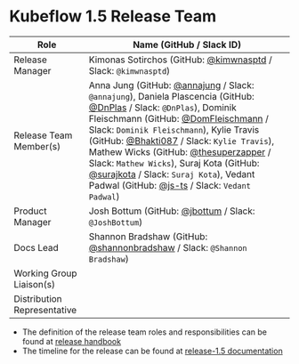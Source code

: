 # Kubeflow 1.5 Release Team

| **Role** | **Name** (**GitHub / Slack ID**) |
|----------|----------------------------------|
| Release Manager | Kimonas Sotirchos (GitHub: [@kimwnasptd](https://github.com/kimwnasptd) / Slack: `@kimwnasptd`) |
| Release Team Member(s) | Anna Jung (GitHub: [@annajung](https://github.com/annajung) / Slack: `@annajung`), Daniela Plascencia (GitHub: [@DnPlas](https://github.com/DnPlas) / Slack: `@DnPlas`), Dominik Fleischmann (GitHub: [@DomFleischmann](https://github.com/DomFleischmann) / Slack: `Dominik Fleischmann`), Kylie Travis (GitHub: [@Bhakti087](https://github.com/Bhakti087) / Slack: `Kylie Travis`), Mathew Wicks (GitHub: [@thesuperzapper](https://github.com/thesuperzapper) / Slack: `Mathew Wicks`), Suraj Kota (GitHub: [@surajkota](https://github.com/surajkota) / Slack: `Suraj Kota`), Vedant Padwal (GitHub: [@js-ts](https://github.com/js-ts) / Slack: `Vedant Padwal`)|
| Product Manager | Josh Bottum (GitHub: [@jbottum](https://github.com/jbottum) / Slack: `@JoshBottum`) |
| Docs Lead | Shannon Bradshaw (GitHub: [@shannonbradshaw](https://github.com/shannonbradshaw) / Slack: `@Shannon Bradshaw`) |
| Working Group Liaison(s) | |
| Distribution Representative |  |

- The definition of the release team roles and responsibilities can be found at [release handbook](../handbook.md)
- The timeline for the release can be found at [release-1.5 documentation](README.md)
